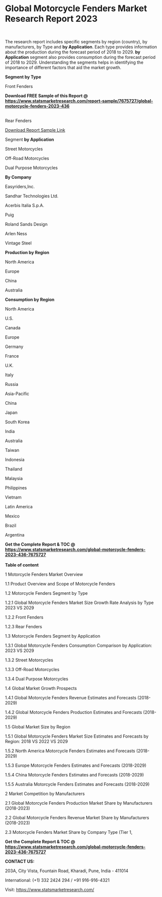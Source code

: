 <h1>Global Motorcycle Fenders Market Research Report 2023</h1><br/><p>The research report includes specific segments by region (country), by manufacturers, by Type and <strong>by Application</strong>. Each type provides information about the production during the forecast period of 2018 to 2029. <strong>by Application</strong> segment also provides consumption during the forecast period of 2018 to 2029. Understanding the segments helps in identifying the importance of different factors that aid the market growth.</p><p><strong>Segment by Type</strong></p><p>Front Fenders</p><div><b>Download FREE Sample of this Report @ <a href="https://www.statsmarketresearch.com/download-free-sample/7675727/global-motorcycle-fenders-2023-436">https://www.statsmarketresearch.com/report-sample/7675727/global-motorcycle-fenders-2023-436</a></b></div><br><p>Rear Fenders</p><p><a href="https://www.statsmarketresearch.com/download-free-sample/7675727/global-motorcycle-fenders-2023-436">Download Report Sample Link</a></p><p>Segment <strong>by Application</strong></p><p>Street Motorcycles</p><p>Off-Road Motorcycles</p><p>Dual Purpose Motorcycles</p><p><strong>By Company</strong></p><p>Easyriders,Inc.</p><p>Sandhar Technologies Ltd.</p><p>Acerbis Italia S.p.A.</p><p>Puig</p><p>Roland Sands Design</p><p>Arlen Ness</p><p>Vintage Steel</p><p><strong>Production by Region</strong></p><p>North America</p><p>Europe</p><p>China</p><p>Australia</p><p><strong>Consumption by Region</strong></p><p>North America</p><p>U.S.</p><p>Canada</p><p>Europe</p><p>Germany</p><p>France</p><p>U.K.</p><p>Italy</p><p>Russia</p><p>Asia-Pacific</p><p>China</p><p>Japan</p><p>South Korea</p><p>India</p><p>Australia</p><p>Taiwan</p><p>Indonesia</p><p>Thailand</p><p>Malaysia</p><p>Philippines</p><p>Vietnam</p><p>Latin America</p><p>Mexico</p><p>Brazil</p><p>Argentina</p><div><b>Get the Complete Report & TOC @ <a href="https://www.statsmarketresearch.com/global-motorcycle-fenders-2023-436-7675727">https://www.statsmarketresearch.com/global-motorcycle-fenders-2023-436-7675727</a></b></div><br><b>Table of content</b><p>1 Motorcycle Fenders Market Overview<br />
 
  1.1 Product Overview and Scope of Motorcycle Fenders<br />
 
  1.2 Motorcycle Fenders Segment by Type<br />
 
  1.2.1 Global Motorcycle Fenders Market Size Growth Rate Analysis by Type 2023 VS 2029<br />
 
  1.2.2 Front Fenders<br />
 
  1.2.3 Rear Fenders<br />
 
  1.3 Motorcycle Fenders Segment by Application<br />
 
  1.3.1 Global Motorcycle Fenders Consumption Comparison by Application: 2023 VS 2029<br />
 
  1.3.2 Street Motorcycles<br />
 
  1.3.3 Off-Road Motorcycles<br />
 
  1.3.4 Dual Purpose Motorcycles<br />
 
  1.4 Global Market Growth Prospects<br />
 
  1.4.1 Global Motorcycle Fenders Revenue Estimates and Forecasts (2018-2029)<br />
 
  1.4.2 Global Motorcycle Fenders Production Estimates and Forecasts (2018-2029)<br />
 
  1.5 Global Market Size by Region<br />
 
  1.5.1 Global Motorcycle Fenders Market Size Estimates and Forecasts by Region: 2018 VS 2022 VS 2029<br />
 
  1.5.2 North America Motorcycle Fenders Estimates and Forecasts (2018-2029)<br />
 
  1.5.3 Europe Motorcycle Fenders Estimates and Forecasts (2018-2029)<br />
 
  1.5.4 China Motorcycle Fenders Estimates and Forecasts (2018-2029)<br />
 
  1.5.5 Australia Motorcycle Fenders Estimates and Forecasts (2018-2029)<br />
 
 2 Market Competition by Manufacturers<br />
 
  2.1 Global Motorcycle Fenders Production Market Share by Manufacturers (2018-2023)<br />
 
  2.2 Global Motorcycle Fenders Revenue Market Share by Manufacturers (2018-2023)<br />
 
  2.3 Motorcycle Fenders Market Share by Company Type (Tier 1, <br><div><b>Get the Complete Report & TOC @ <a href="https://www.statsmarketresearch.com/global-motorcycle-fenders-2023-436-7675727">https://www.statsmarketresearch.com/global-motorcycle-fenders-2023-436-7675727</a></b></div></p>
 
 <b>CONTACT US:</b><br>
 
 203A, City Vista, Fountain Road, Kharadi, Pune, India - 411014 <br>
 
 International: (+1) 332 2424 294 / +91 916-916-4321<br>
 
 Visit: <a href="https://www.statsmarketresearch.com/">https://www.statsmarketresearch.com/</a>
 
 <br>